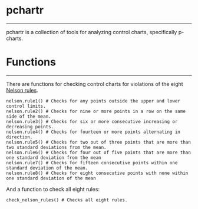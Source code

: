 pchartr
=======
*******

pchartr is a collection of tools for analyzing control charts, specifically p-charts.

Functions
=========
*********

There are functions for checking control charts for violations of the eight [Nelson rules](http://en.wikipedia.org/wiki/Nelson_rules).

```
nelson.rule1() # Checks for any points outside the upper and lower control limits.
nelson.rule2() # Checks for nine or more points in a row on the same side of the mean.
nelson.rule3() # Checks for six or more consecutive increasing or decreasing points.
nelson.rule4() # Checks for fourteen or more points alternating in direction.
nelson.rule5() # Checks for two out of three points that are more than two standard deviations from the mean.
nelson.rule6() # Checks for four out of five points that are more than one standard deviation from the mean
nelson.rule7() # Checks for fifteen consecutive points within one standard deviation of the mean.
nelson.rule8() # Checks for eight consecutive points with none within one standard deviation of the mean
```

And a function to check all eight rules:

```
check_nelson_rules() # Checks all eight rules.
```
